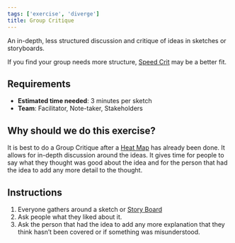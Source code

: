 ```yaml
---
tags: ['exercise', 'diverge']
title: Group Critique
---
```


An in-depth, less structured discussion and critique of ideas in sketches or
storyboards.

If you find your group needs more structure, [Speed Crit](/sprint-guide/exercises/speed-crit) may
be a better fit.

## Requirements

- **Estimated time needed**: 3 minutes per sketch
- **Team**: Facilitator, Note-taker, Stakeholders

## Why should we do this exercise?

It is best to do a Group Critique after a [Heat Map](/sprint-guide/exercises/heat-map) has already
been done. It allows for in-depth discussion around the ideas. It gives time for
people to say what they thought was good about the idea and for the person that
had the idea to add any more detail to the thought.

## Instructions

1. Everyone gathers around a sketch or [Story Board](/sprint-guide/exercises/3-step-storyboards.md)
2. Ask people what they liked about it.
3. Ask the person that had the idea to add any more explanation that
   they think hasn’t been covered or if something was misunderstood.
